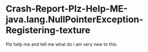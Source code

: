 # Crash-Report-Plz-Help-ME-java.lang.NullPointerException-Registering-texture
Plz help me and tell me what do i am very new to this 
